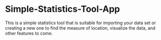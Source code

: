 # Simple-Statistics-Tool-App
This is a simple statistics tool that is suitable for importing your data set or creating a new one to find the measure of location, visualize the data, and other features to come.  
